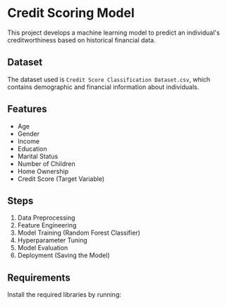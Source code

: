 # Credit Scoring Model

This project develops a machine learning model to predict an individual's creditworthiness based on historical financial data.

## Dataset
The dataset used is `Credit Score Classification Dataset.csv`, which contains demographic and financial information about individuals.

## Features
- Age
- Gender
- Income
- Education
- Marital Status
- Number of Children
- Home Ownership
- Credit Score (Target Variable)

## Steps
1. Data Preprocessing
2. Feature Engineering
3. Model Training (Random Forest Classifier)
4. Hyperparameter Tuning
5. Model Evaluation
6. Deployment (Saving the Model)

## Requirements
Install the required libraries by running:
